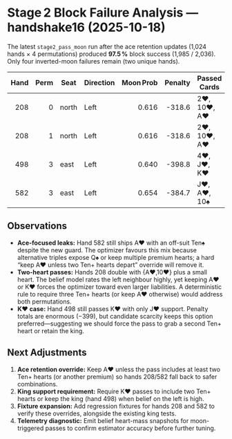 # Stage 2 Block Failure Analysis — handshake16 (2025-10-18)

The latest `stage2_pass_moon` run after the ace retention updates (1,024 hands × 4 permutations) produced **97.5 %** block success (1,985 / 2,036). Only four inverted-moon failures remain (two unique hands).

| Hand | Perm | Seat | Direction | Moon Prob | Penalty | Passed Cards | Shooter |
| ---: | ---: | --- | --- | ---: | ---: | --- | --- |
| 208 | 0 | north | Left | 0.616 | -318.6 | 2♥, 10♥, A♥ | south |
| 208 | 1 | north | Left | 0.616 | -318.6 | 2♥, 10♥, A♥ | south |
| 498 | 3 | east | Left | 0.640 | -398.8 | 4♥, J♥, K♥ | north |
| 582 | 3 | east | Left | 0.654 | -384.7 | J♥, A♥, 10♠ | north |

## Observations

- **Ace-focused leaks:** Hand 582 still ships A♥ with an off-suit Ten♠ despite the new guard. The optimizer favours this mix because alternative triples expose Q♠ or keep multiple premium hearts; a hard “keep A♥ unless two Ten+ hearts depart” override will remove it.
- **Two-heart passes:** Hands 208 double with {A♥,10♥} plus a small heart. The belief model rates the left neighbour highly, yet keeping A♥ or K♥ forces the optimizer toward even larger liabilities. A deterministic rule to require three Ten+ hearts (or keep A♥ otherwise) would address both permutations.
- **K♥ case:** Hand 498 still passes K♥ with only J♥ support. Penalty totals are enormous (−399), but candidate scarcity keeps this option preferred—suggesting we should force the pass to grab a second Ten+ heart or retain the king.

## Next Adjustments

1. **Ace retention override:** Keep A♥ unless the pass includes at least two Ten+ hearts (or another premium) so hands 208/582 fall back to safer combinations.
2. **King support requirement:** Require K♥ passes to include two Ten+ hearts or keep the king (hand 498) when belief on the left is high.
3. **Fixture expansion:** Add regression fixtures for hands 208 and 582 to verify these overrides, alongside the existing king tests.
4. **Telemetry diagnostic:** Emit belief heart-mass snapshots for moon-triggered passes to confirm estimator accuracy before further tuning.
